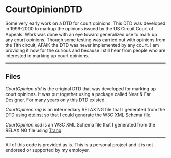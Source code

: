 CourtOpinionDTD
===============

Some very early work on a DTD for court opinions. This DTD was developed in 1999-2000 to markup the opinions issued 
by the US Circuit Court of Appeals. Work was done with an eye toward generalized use to mark up any court opinions. Though some testing was carried out with opinions from the 11th circuit, AFAIK the DTD was never implemented by any court. I am providing it now for the curious and because I still hear from people who are interested in marking up court opinions.

---

## Files
*CourtOpinion.dtd* is the original DTD that was developed for marking up court opinions. It was put together using a package called Near & Far Designer. For many years only this DTD existed.

*CourtOpinion.rng* is an intermediary RELAX NG file that I generated from the DTD using [dtdinst](http://www.thaiopensource.com/dtdinst/) so that I could generate the W3C XML Schema file.

*CourtOpinion.xsd* is an W3C XML Schema file that I generated from the RELAX NG file using [Trang](http://www.thaiopensource.com/relaxng/trang-manual.html). 

---

All of this code is provided as is. This is a personal project and it is not endorsed or supported by my employer.





